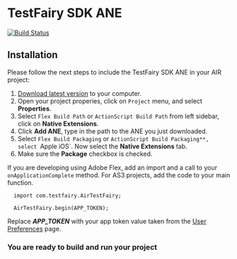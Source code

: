 # TestFairy SDK ANE
[![Build Status](https://travis-ci.org/testfairy/testfairy-ane.svg)](https://travis-ci.org/testfairy/testfairy-ane)

## Installation

Please follow the next steps to include the TestFairy SDK ANE in your AIR project:

1. [Download latest version](https://app.testfairy.com/ios-sdk/TestFairySDK-1.4.4.ane) to your computer.
2. Open your project properies, click on `Project` menu, and select **Properties**.
3. Select `Flex Build Path` or `ActionScript Build Path` from left sidebar, click on **Native Extensions**.
4. Click **Add ANE**, type in the path to the ANE you just downloaded.
5. Select `Flex Build Packaging` or `ActionScript Build Packaging**, select `Apple iOS`. Now select the **Native Extensions** tab.
6. Make sure the **Package** checkbox is checked.

If you are developing using Adobe Flex, add an import and a call to your `onApplicationComplete` method. For AS3 projects, add the code to your main function.

```
  import com.testfairy.AirTestFairy;

  AirTestFairy.begin(APP_TOKEN);
```

Replace ***APP_TOKEN*** with your app token value taken from the [User Preferences](https://app.testfairy.com/settings/) page.

### You are ready to build and run your project
